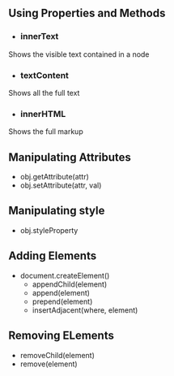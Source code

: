 ## Using Properties and Methods
- ### innerText
Shows the visible text contained in a node
- ### textContent
Shows all the full text
- ### innerHTML
Shows the full markup

## Manipulating Attributes
- obj.getAttribute(attr)
- obj.setAttribute(attr, val)

## Manipulating style
- obj.styleProperty

## Adding Elements
- document.createElement()
    - appendChild(element)
    - append(element)
    - prepend(element)
    - insertAdjacent(where, element)

## Removing ELements
- removeChild(element)
- remove(element)